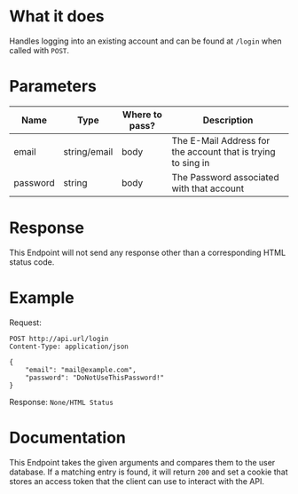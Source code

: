 # What it does
Handles logging into an existing account and can be found at `/login` when called with `POST`.
# Parameters
| Name     | Type         | Where to pass? | Description                                                  |
|----------|--------------|----------------|--------------------------------------------------------------|
| email    | string/email | body           | The E-Mail Address for the account that is trying to sing in |
| password | string       | body           | The Password associated with that account                    |

# Response
This Endpoint will not send any response other than a corresponding HTML status code.

# Example
Request:
```http request
POST http://api.url/login
Content-Type: application/json

{
    "email": "mail@example.com",
    "password": "DoNotUseThisPassword!"
}
```

Response:
`None/HTML Status`

# Documentation
This Endpoint takes the given arguments and compares them to the user database.
If a matching entry is found, it will return `200` and set a cookie that stores an access token
that the client can use to interact with the API.